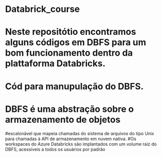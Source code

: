 # Databrick_course
# Neste repositótio encontramos alguns códigos em DBFS para um bom funcionamento dentro da plattaforma Databricks.
# Cód para manupulação do DBFS.
# DBFS é uma abstração sobre o armazenamento de objetos 
#escalonável que mapeia chamadas do sistema de arquivos do tipo Unix para chamadas à API de armazenamento em nuvem nativa.
#Os workspaces do Azure Databricks são implantados com um volume raiz do DBFS, acessíveis a todos os usuários por padrão
